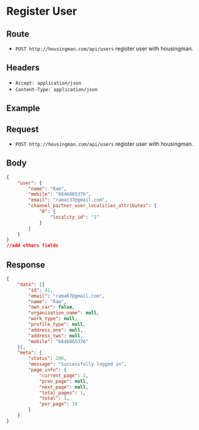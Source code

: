 Register User
========

Route
------

* `POST ​http://housingman.com/api/users` register user with housingman.


Headers
-------

* `Accept: application/json`
* `Content-Type: application/json`

Example
-------

Request
-------

* `POST ​http://housingman.com/api/users` register user with housingman.


Body
----

```json
{
    "user": {
        "name": "Ram",
        "mobile": "6646865376",
        "email": "ramac37@gmail.com",
        "channel_partner_user_localities_attributes": {
            "0": {
                "locality_id": "1"
            }
        }
    }
}
//add others fields
```

Response
--------

```json
{
    "data": [{
        "id": 41,
        "email": "rama67@gmail.com",
        "name": "Ram",
        "own_car": false,
        "organization_name": null,
        "work_type": null,
        "profile_type": null,
        "address_one": null,
        "address_two": null,
        "mobile": "6646865376"
    }],
    "meta": {
        "status": 200,
        "message": "Successfully logged in",
        "page_info": {
            "current_page": 1,
            "prev_page": null,
            "next_page": null,
            "total_pages": 1,
            "total": 1,
            "per_page": 10
        }
    }
}
```
